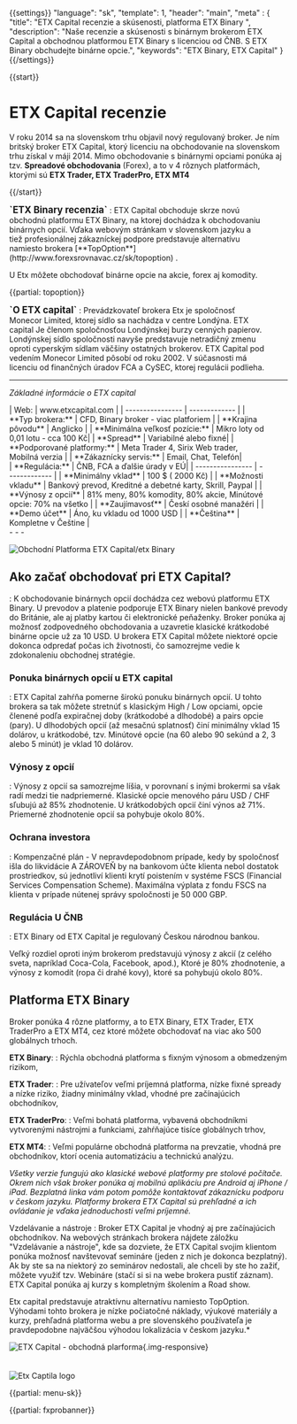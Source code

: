 {{settings}}
  "language": "sk",
  "template": 1,
  "header": "main",
  "meta" : {
    "title": "ETX Capital recenzie a skúsenosti, platforma ETX Binary ",
     "description": "Naše recenzie a skúsenosti s binárnym brokerom ETX Capital a obchodnou platformou ETX Binary s licenciou od ČNB. S ETX Binary obchudejte binárne opcie.",
     "keywords": "ETX Binary, ETX Capital"
  }
{{/settings}}
<div itemprop="review" itemscope itemtype="http://schema.org/Review">

<span itemprop="reviewRating" itemscope itemtype="http://schema.org/Rating">
  <meta itemprop="worstRating" content="1"/>
  <meta itemprop="ratingValue" content="75"/>
  <meta itemprop="bestRating" content="100"/>
</span>
<meta itemprop="itemreviewed" content="ETX Capital">
<meta itemprop="author" content="ForexSrovnávač.cz">

<div class="row">
<div class="col-md-9" role="main" markdown="1">



{{start}} 
# ETX Capital recenzie

V roku 2014 sa na slovenskom trhu objavil nový regulovaný broker. Je ním britský broker ETX Capital, ktorý licenciu na obchodovanie na slovenskom trhu získal v máji 2014. Mimo obchodovanie s binárnymi opciami ponúka aj tzv. **Spreadové obchodovania** (Forex), a to v 4 rôznych platformách, ktorými sú **ETX Trader, ETX TraderPro, ETX MT4** 

{{/start}} 

<div class="row" style="width:92%">
  <div class="col-md-6" markdown="1">
<b><big>`ETX Binary recenzia`</big></b>
:    ETX Capital obchoduje skrze novú obchodnú platformu ETX Binary, na ktorej dochádza k obchodovaniu binárnych opcií. Vďaka webovým stránkam v slovenskom jazyku a tiež profesionálnej zákazníckej podpore predstavuje alternatívu namiesto brokera [**TopOption**](http://www.forexsrovnavac.cz/sk/topoption) .

U Etx môžete obchodovať binárne opcie na akcie, forex aj komodity.  

{{partial: topoption}}


</div>
  <div class="col-md-6" markdown="1">
<b><big>`O  ETX capital`</big></b>
:    
Prevádzkovateľ brokera Etx je spoločnosť Monecor Limited, ktorej sídlo sa nachádza v centre Londýna. ETX capital Je členom spoločnosťou Londýnskej burzy cenných papierov. Londýnskej sídlo spoločnosti navyše predstavuje netradičný zmenu oproti cyperským sídlam väčšiny ostatných brokerov. ETX Capital pod vedením Monecor Limited pôsobí od roku 2002. V súčasnosti má licenciu od finančných úradov FCA a CySEC, ktorej regulácii podlieha.


</div>
</div>

- - -

*Základné informácie o ETX capital*
<div class="row" style="width:92%">
  <div class="col-md-6" markdown="1">
| Web:     |   www.etxcapital.com |
| ---------------- | ------------- |
| **Typ brokera:**   | CFD, Binary broker - viac platforiem |
| **Krajina pôvodu**   | Anglicko |
| **Minimálna veľkosť pozície:** | Mikro loty od 0,01 lotu - cca 100 Kč|
| **Spread** | Variabilné alebo fixné|
| **Podporované platformy:**  | Meta Trader 4, Sirix Web trader, Mobilná verzia |
| **Zákaznícky servis:**  | Email, Chat, Telefón|
  </div>
  <div class="col-md-6" markdown="1">
| **Regulácia:**  | ČNB, FCA a ďalšie úrady v EÚ|
| ---------------- | ------------- |
| **Minimálny vklad**  | 100 $ ( 2000 Kč) |
| **Možnosti vkladu**  | Bankový prevod, Kreditné a debetné karty, Skrill, Paypal |
| **Výnosy z opcií**  |  81% meny, 80% komodity, 80% akcie, Minútové opcie: 70% na všetko |
| **Zaujímavosť**  | Českí osobné manažéri |
| **Demo účet**  | Áno, ku vkladu od 1000 USD |
| **Čeština**  | Kompletne v Češtine |

</div>
</div>
- - -

![Obchodní Platforma ETX Capital/etx Binary](http://blog.forexsrovnavac.cz/wp-content/uploads/2015/04/etx-binary.png) 


## Ako začať obchodovať pri ETX Capital?
: K obchodovanie binárnych opcií dochádza cez webovú platformu ETX Binary. U prevodov a platenie podporuje ETX Binary nielen bankové prevody do Británie, ale aj platby kartou či elektronické peňaženky. Broker ponúka aj možnosť zodpovedného obchodovania a uzavretie klasické krátkodobé binárne opcie už za 10 USD. U brokera ETX Capital môžete niektoré opcie dokonca odpredať počas ich životnosti, čo samozrejme vedie k zdokonaleniu obchodnej stratégie.

### Ponuka binárnych opcií u ETX capital
: ETX Capital zahŕňa pomerne širokú ponuku binárnych opcií. U tohto brokera sa tak môžete stretnúť s klasickým High / Low opciami, opcie členené podľa expiračnej doby (krátkodobé a dlhodobé) a pairs opcie (pary). U dlhodobých opcií (až mesačnú splatnosť) činí minimálny vklad 15 dolárov, u krátkodobé, tzv. Minútové opcie (na 60 alebo 90 sekúnd a 2, 3 alebo 5 minút) je vklad 10 dolárov.

### Výnosy z opcií
: Výnosy z opcií sa samozrejme líšia, v porovnaní s inými brokermi sa však radí medzi tie nadpriemerné. Klasické opcie menového páru USD / CHF sľubujú až 85% zhodnotenie. U krátkodobých opcií činí výnos až 71%. Priemerné zhodnotenie opcií sa pohybuje okolo 80%.

### Ochrana investora
: Kompenzačné plán - V nepravdepodobnom prípade, kedy by spoločnosť išla do likvidácie A ZÁROVEŇ by na bankovom účte klienta nebol dostatok prostriedkov, sú jednotliví klienti krytí poistením v systéme FSCS (Financial Services Compensation Scheme). Maximálna výplata z fondu FSCS na klienta v prípade nútenej správy spoločnosti je 50 000 GBP.

### Regulácia U ČNB
: ETX Binary od ETX Capital je regulovaný Českou národnou bankou.

Veľký rozdiel oproti iným brokerom predstavujú výnosy z akcií (z celého sveta, napríklad Coca-Cola, Facebook, apod.), Ktoré je 80% zhodnotenie, a výnosy z komodít (ropa či drahé kovy), ktoré sa pohybujú okolo 80%.

## Platforma ETX Binary

Broker ponúka 4 rôzne platformy, a to ETX Binary, ETX Trader, ETX TraderPro a ETX MT4, cez ktoré môžete obchodovať na viac ako 500 globálnych trhoch.

**ETX Binary**:
: Rýchla obchodná platforma s fixným výnosom a obmedzeným rizikom,

**ETX Trader**:
: Pre užívateľov veľmi príjemná platforma, nízke fixné spready a nízke riziko, žiadny minimálny vklad, vhodné pre začínajúcich obchodníkov,

**ETX TraderPro**:
: Veľmi bohatá platforma, vybavená obchodníkmi vytvorenými nástrojmi a funkciami, zahŕňajúce tisíce globálnych trhov,

**ETX MT4**:
: Veľmi populárne obchodná platforma na prevzatie, vhodná pre obchodníkov, ktorí ocenia automatizáciu a technickú analýzu.

*Všetky verzie fungujú ako klasické webové platformy pre stolové počítače. Okrem nich však broker ponúka aj mobilnú aplikáciu pre Android aj iPhone / iPad. Bezplatná linka vám potom pomôže kontaktovať zákaznícku podporu v českom jazyku.
Platformy brokera ETX Capital sú prehľadné a ich ovládanie je vďaka jednoduchosti veľmi príjemné.*

Vzdelávanie a nástroje
: Broker ETX Capital je vhodný aj pre začínajúcich obchodníkov. Na webových stránkach brokera nájdete záložku "Vzdelávanie a nástroje", kde sa dozviete, že ETX Capital svojim klientom ponúka možnosť navštevovať semináre (jeden z nich je dokonca bezplatný). Ak by ste sa na niektorý zo seminárov nedostali, ale chceli by ste ho zažiť, môžete využiť tzv. Webináre (stačí si si na webe brokera pustiť záznam). ETX Capital ponúka aj kurzy s kompletným školením a Road show.

 
Etx capital predstavuje atraktívnu alternatívu namiesto TopOption. Výhodami tohto brokera je nízke počiatočné náklady, výukové materiály a kurzy, prehľadná platforma webu a pre slovenského používateľa je pravdepodobne najväčšou výhodou lokalizácia v českom jazyku.*

![ETX Capital - obchodná plarforma](http://blog.forexsrovnavac.cz/wp-content/uploads/2015/04/2015-04-24-16_48_09-Trading-Platform-_-Best-CFD-trading-Platform-_-ETX-Capital.png){.img-responsive}

</div>
<div class="col-md-3" markdown="1">
<div class="well" markdown="1" style="margin-top: 2.5em">
  

![Etx Captila logo](http://blog.forexsrovnavac.cz/wp-content/uploads/2017/01/etx-capital-logo.png) 
<br>

{{partial: menu-sk}}

</div>
<div class="container-fluid" markdown="1">

</div>

{{partial: fxprobanner}}

<div class="container-fluid" markdown="1">



</div>
</div>
</div>
</div>

</div><!-- /itemreview -->


